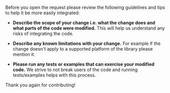 Before you open the request please review the following guidelines and tips to
help it be more easily integrated:

- **Describe the scope of your change i.e. what the change does and what parts
  of the code were modified.**  This will help us understand any risks of integrating
  the code.

- **Describe any known limitations with your change.**  For example if the change
  doesn't apply to a supported platform of the library please mention it.

- **Please run any tests or examples that can exercise your modified code.**  We
  strive to not break users of the code and running tests/examples helps with this
  process.
  

Thank you again for contributing!  
